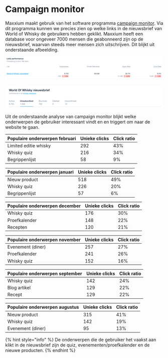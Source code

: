 # Campaign monitor

Maxxium maakt gebruik van het software programma [campaign monitor](https://www.campaignmonitor.com). Via dit programma kunnen we precies zien op welke links in de nieuwsbrief van World of Whisky de gebruikers hebben geklikt. Maxxium heeft een database voor ongeveer 7000 mensen die geabonneerd zijn op de nieuwsbrief, waarvan steeds meer mensen zich uitschrijven. Dit blijkt uit onderstaande afbeelding. 

![Email subscribers over de periode van 1 jaar.](../../.gitbook/assets/schermafbeelding-2019-04-12-om-13.41.19.png)

![Aantal unsubscribers World of Whisky nieuwsbrief](../../.gitbook/assets/schermafbeelding-2019-04-12-om-13.55.03.png)

Uit de onderstaande analyse van campaign monitor blijkt welke onderwerpen de gebruiker interessant vindt en en triggert om naar de website te gaan. 

| Populaire onderwerpen februari | Unieke clicks | Click ratio |
| :--- | :--- | :--- |
| Limited editie whisky | 292 | 43% |
| Whisky quiz | 216 | 34% |
| Begrippenlijst | 58 | 9% |

| Populaire onderwerpen januari | Unieke clicks | Click ratio |
| :--- | :--- | :--- |
| Nieuw product | 518 | 49% |
| Whisky quiz | 226 | 20% |
| Begrippenlijst | 57 | 6% |

| Populaire onderwerpen december | Unieke clicks | Click ratio |
| :--- | :--- | :--- |
| Whisky quiz | 176 | 30% |
| Proefkalender | 148 | 22% |
| Recepten | 120 | 21% |

| Populaire onderwerpen november | Unieke clicks | Click ratio |
| :--- | :--- | :--- |
| Evenement \(diner\) | 257 | 27% |
| Proefkalender | 241 | 26% |
| Whisky quiz | 152 | 16% |

| Populaire onderwerpen september | Unieke clicks | Click ratio |
| :--- | :--- | :--- |
| Whisky quiz | 142 | 24% |
| Blog artikel | 129 | 22% |
| Recept | 129 | 22% |

| Populaire onderwerpen augustus | Unieke clicks | Click ratio |
| :--- | :--- | :--- |
| Nieuw product | 315 | 41% |
| Whisky quiz | 142 | 19% |
| Evenement \(diner\) | 95 | 13% |

{% hint style="info" %}
De onderwerpen die de gebruiker het vaakst aan klikt in de nieuwsbrief zijn de quiz, evenementen/proefkalender en de nieuwe producten.
{% endhint %}

